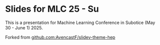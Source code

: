 # Slides for MLC 25 - Su

This is a presentation for Machine Learning Conference in Subotice (May 30 - June 1) 2025.

Forked from [github.com:AvencastF/slidev-theme-hep](https://github.com:AvencastF/slidev-theme-hep)